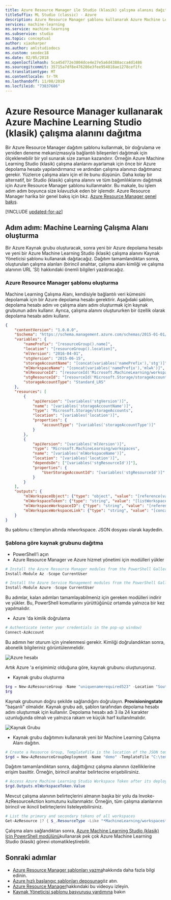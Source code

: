 ```yaml
---
title: Azure Resource Manager ile Studio (klasik) çalışma alanını dağıtma
titleSuffix: ML Studio (classic) - Azure
description: Azure Resource Manager şablonu kullanarak Azure Machine Learning Studio (klasik) için çalışma alanı dağıtma
services: machine-learning
ms.service: machine-learning
ms.subservice: studio
ms.topic: conceptual
author: xiaoharper
ms.author: amlstudiodocs
ms.custom: seodec18
ms.date: 02/05/2018
ms.openlocfilehash: 5ca45d772e3804dce4e27e5a6d4388acca4d1486
ms.sourcegitcommit: 35715a7df8e476286e3fee954818ae1278cef1fc
ms.translationtype: MT
ms.contentlocale: tr-TR
ms.lasthandoff: 11/08/2019
ms.locfileid: "73837686"
---
```

# <a name="deploy-azure-machine-learning-studio-classic-workspace-using-azure-resource-manager"></a>Azure Resource Manager kullanarak Azure Machine Learning Studio (klasik) çalışma alanını dağıtma

Bir Azure Resource Manager dağıtım şablonu kullanmak, bir doğrulama ve yeniden deneme mekanizmasıyla bağlantılı bileşenleri dağıtmak için ölçeklenebilir bir yol sunarak size zaman kazandırır. Örneğin Azure Machine Learning Studio (klasik) çalışma alanlarını ayarlamak için önce bir Azure depolama hesabı yapılandırmanız ve ardından çalışma alanınızı dağıtmanız gerekir. Yüzlerce çalışma alanı için el ile bunu düşünün. Daha kolay bir alternatif, bir Studio (klasik) çalışma alanını ve tüm bağımlılıklarını dağıtmak için Azure Resource Manager şablonu kullanmaktır. Bu makale, bu işlem adım adım boyunca size kılavuzluk eden bir işlemdir. Azure Resource Manager harika bir genel bakış için bkz. [Azure Resource Manager genel bakış](../../azure-resource-manager/resource-group-overview.md).

[!INCLUDE [updated-for-az](../../../includes/updated-for-az.md)]

## <a name="step-by-step-create-a-machine-learning-workspace"></a>Adım adım: Machine Learning Çalışma Alanı oluşturma
Bir Azure Kaynak grubu oluşturacak, sonra yeni bir Azure depolama hesabı ve yeni bir Azure Machine Learning Studio (klasik) çalışma alanını Kaynak Yöneticisi şablonu kullanarak dağıtacağız. Dağıtım tamamlandıktan sonra, oluşturulan çalışma alanları (birincil anahtar, çalışma alanı kimliği ve çalışma alanının URL 'SI) hakkındaki önemli bilgileri yazdıracağız.

### <a name="create-an-azure-resource-manager-template"></a>Azure Resource Manager şablonu oluşturma

Machine Learning Çalışma Alanı, kendisiyle bağlantılı veri kümesini depolamak için bir Azure depolama hesabı gerektirir.
Aşağıdaki şablon, depolama hesabı adını ve çalışma alanı adını oluşturmak için kaynak grubunun adını kullanır.  Ayrıca, çalışma alanını oluştururken bir özellik olarak depolama hesabı adını kullanır.

```json
{
    "contentVersion": "1.0.0.0",
    "$schema": "https://schema.management.azure.com/schemas/2015-01-01/deploymentTemplate.json#",
    "variables": {
        "namePrefix": "[resourceGroup().name]",
        "location": "[resourceGroup().location]",
        "mlVersion": "2016-04-01",
        "stgVersion": "2015-06-15",
        "storageAccountName": "[concat(variables('namePrefix'),'stg')]",
        "mlWorkspaceName": "[concat(variables('namePrefix'),'mlwk')]",
        "mlResourceId": "[resourceId('Microsoft.MachineLearning/workspaces', variables('mlWorkspaceName'))]",
        "stgResourceId": "[resourceId('Microsoft.Storage/storageAccounts', variables('storageAccountName'))]",
        "storageAccountType": "Standard_LRS"
    },
    "resources": [
        {
            "apiVersion": "[variables('stgVersion')]",
            "name": "[variables('storageAccountName')]",
            "type": "Microsoft.Storage/storageAccounts",
            "location": "[variables('location')]",
            "properties": {
                "accountType": "[variables('storageAccountType')]"
            }
        },
        {
            "apiVersion": "[variables('mlVersion')]",
            "type": "Microsoft.MachineLearning/workspaces",
            "name": "[variables('mlWorkspaceName')]",
            "location": "[variables('location')]",
            "dependsOn": ["[variables('stgResourceId')]"],
            "properties": {
                "UserStorageAccountId": "[variables('stgResourceId')]"
            }
        }
    ],
    "outputs": {
        "mlWorkspaceObject": {"type": "object", "value": "[reference(variables('mlResourceId'), variables('mlVersion'))]"},
        "mlWorkspaceToken": {"type": "string", "value": "[listWorkspaceKeys(variables('mlResourceId'), variables('mlVersion')).primaryToken]"},
        "mlWorkspaceWorkspaceID": {"type": "string", "value": "[reference(variables('mlResourceId'), variables('mlVersion')).WorkspaceId]"},
        "mlWorkspaceWorkspaceLink": {"type": "string", "value": "[concat('https://studio.azureml.net/Home/ViewWorkspace/', reference(variables('mlResourceId'), variables('mlVersion')).WorkspaceId)]"}
    }
}

```
Bu şablonu c:\temp\ın altında mlworkspace. JSON dosyası olarak kaydedin.

### <a name="deploy-the-resource-group-based-on-the-template"></a>Şablona göre kaynak grubunu dağıtma

* PowerShell’i açın
* Azure Resource Manager ve Azure hizmet yönetimi için modülleri yükler

```powershell
# Install the Azure Resource Manager modules from the PowerShell Gallery (press “A”)
Install-Module Az -Scope CurrentUser

# Install the Azure Service Management modules from the PowerShell Gallery (press “A”)
Install-Module Azure -Scope CurrentUser
```

   Bu adımlar, kalan adımları tamamlayabilmeniz için gereken modülleri indirir ve yükler. Bu, PowerShell komutlarını yürüttüğünüz ortamda yalnızca bir kez yapılmalıdır.

* Azure 'da kimlik doğrulama

```powershell
# Authenticate (enter your credentials in the pop-up window)
Connect-AzAccount
```
Bu adımın her oturum için yinelenmesi gerekir. Kimliği doğrulandıktan sonra, abonelik bilgileriniz görüntülenmelidir.

![Azure hesabı](./media/deploy-with-resource-manager-template/azuresubscription.png)

Artık Azure 'a erişimimiz olduğuna göre, kaynak grubunu oluşturuyoruz.

* Kaynak grubu oluşturma

```powershell
$rg = New-AzResourceGroup -Name "uniquenamerequired523" -Location "South Central US"
$rg
```

Kaynak grubunun doğru şekilde sağlandığını doğrulayın. **Provisioningstate** "başarılı" olmalıdır.
Kaynak grubu adı, şablon tarafından depolama hesabı adını oluşturmak için kullanılır. Depolama hesabı adı 3 ila 24 karakter uzunluğunda olmalı ve yalnızca rakam ve küçük harf kullanılmalıdır.

![Kaynak Grubu](./media/deploy-with-resource-manager-template/resourcegroupprovisioning.png)

* Kaynak grubu dağıtımını kullanarak yeni bir Machine Learning Çalışma Alanı dağıtın.

```powershell
# Create a Resource Group, TemplateFile is the location of the JSON template.
$rgd = New-AzResourceGroupDeployment -Name "demo" -TemplateFile "C:\temp\mlworkspace.json" -ResourceGroupName $rg.ResourceGroupName
```

Dağıtım tamamlandıktan sonra, dağıttığınız çalışma alanının özelliklerine erişim basittir. Örneğin, birincil anahtar belirtecine erişebilirsiniz.

```powershell
# Access Azure Machine Learning Studio Workspace Token after its deployment.
$rgd.Outputs.mlWorkspaceToken.Value
```

Mevcut çalışma alanının belirteçlerini almanın başka bir yolu da Invoke-AzResourceAction komutunu kullanmaktır. Örneğin, tüm çalışma alanlarının birincil ve ikincil belirteçlerini listeleyebilirsiniz.

```powershell
# List the primary and secondary tokens of all workspaces
Get-AzResource |? { $_.ResourceType -Like "*MachineLearning/workspaces*"} |ForEach-Object { Invoke-AzResourceAction -ResourceId $_.ResourceId -Action listworkspacekeys -Force}
```
Çalışma alanı sağlandıktan sonra, [Azure Machine Learning Studio (klasik) Için PowerShell modülünü](https://aka.ms/amlps)kullanarak pek çok Azure Machine Learning Studio (klasik) görevi otomatikleştirebilir.

## <a name="next-steps"></a>Sonraki adımlar

* [Azure Resource Manager şablonları yazma](../../azure-resource-manager/resource-group-authoring-templates.md)hakkında daha fazla bilgi edinin.
* [Azure hızlı başlangıç şablonları deposuna](https://github.com/Azure/azure-quickstart-templates)göz atın.
* [Azure Resource Manager](https://channel9.msdn.com/Events/Ignite/2015/C9-39)hakkındaki bu videoyu izleyin.
* [Kaynak Yöneticisi şablonu başvurusu yardımına](https://docs.microsoft.com/azure/templates/microsoft.machinelearning/allversions) bakın

<!--Link references-->
